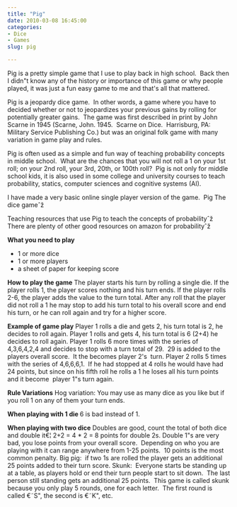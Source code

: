```yaml
---
title: "Pig"
date: 2010-03-08 16:45:00
categories:
- Dice
- Games
slug: pig

---
```


Pig is a pretty simple game that I use to play back in high school.  Back then I didn&quot;t know any of the history or importance of this game or why people played, it was just a fun easy game to me and that's all that mattered.

Pig is a jeopardy dice game.  In other words, a game where you have to decided whether or not to jeopardizes your previous gains by rolling for potentially greater gains.  The game was first described in print by John Scarne in 1945 (Scarne, John. 1945.  Scarne on Dice.  Harrisburg, PA: Military Service Publishing Co.) but was an original folk game with many variation in game play and rules.

Pig is often used as a simple and fun way of teaching probability concepts in middle school.  What are the chances that you will not roll a 1 on your 1st roll; on your 2nd roll, your 3rd, 20th, or 100th roll?  Pig is not only for middle school kids, it is also used in some college and university courses to teach probability, statics, computer sciences and cognitive systems (AI).

I have made a very basic online single player version of the game.  Pig The dice gameˆž

Teaching resources that use Pig to teach the concepts of probabilityˆž
There are plenty of other good resources on amazon for probabilityˆž

<strong>What you need to play</strong>
<ul>
	<li>1 or more dice</li>
	<li>1 or more players</li>
	<li>a sheet of paper for keeping score</li>
</ul>
<strong>How to play the game</strong>
The player starts his turn by rolling a single die.
If the player rolls 1, the player scores nothing and his turn ends.
If the player rolls 2-6, the player adds the value to the turn total.
After any roll that the player did not roll a 1 he may stop to add his turn total to his overall score and end his turn, or he can roll again and try for a higher score.

<strong>Example of game play</strong>
Player 1 rolls a die and gets 2, his turn total is 2, he decides to roll again.
Player 1 rolls and gets 4, his turn total is 6 (2+4) he decides to roll again.
Player 1 rolls 6 more times with the series of 4,3,6,4,2,4 and decides to stop with a turn total of 29.  29 is added to the players overall score.  It the becomes player 2's  turn.
Player 2 rolls 5 times with the series of 4,6,6,6,1.  If he had stopped at 4 rolls he would have had 24 points, but since on his fifth roll he rolls a 1 he loses all his turn points and it become  player 1&quot;s turn again.

<strong>Rule Variations</strong>
Hog variation: You may use as many dice as you like but if you roll 1 on any of them your turn ends.

<strong>When playing with 1 die </strong>
6 is bad instead of 1.

<strong>When playing with two dice</strong>
Doubles are good, count the total of both dice and double it€¦ 2+2 = 4 * 2 = 8 points for double 2s.
Double 1&quot;s are very bad, you lose points from your overall score.  Depending on who you are playing with it can range anywhere from 1-25 points.  10 points is the most common penalty.
Big pig:  if two 1s are rolled the player gets an additional 25 points added to their turn score.
Skunk:  Everyone starts be standing up at a table, as players hold or end their turn people start to sit down.  The last person still standing gets an additional 25 points.  This game is called skunk because you only play 5 rounds, one for each letter.  The first round is called €˜S&quot;, the second is €˜K&quot;, etc.
